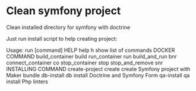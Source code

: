 # Clean symfony project
Clean installed directory for symfony with doctrine

Just run install script to help creating project:

Usage:
  run [command]
HELP
  help            h         show list of commands
DOCKER COMMAND
  build_container   build
  run_container     run
  build_and_run     bnr
  connect_container co
  stop_container    stop
  stop_and_remove   snr
INSTALLING COMMAND
  create-project    create    create Symfony project with Maker bundle
  db-install        db        install Doctrine and Symfony Form
  qa-install        qa        install Php linters
